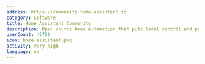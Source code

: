 ```yaml
---
address: https://community.home-assistant.io
category: Software
title: Home Assistant Community
description: Open source home automation that puts local control and privacy first.
userCount: 40759
icon: home-assistant.png
activity: very high
language: en
---
```

